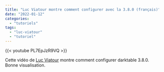 ```yaml
---
title: "Luc Viatour montre comment configurer avec la 3.8.0 (français)"
date: "2022-01-12"
categories: 
  - "tutoriels"
tags: 
  - "luc-viatour"
  - "tutoriel"
---
```


{{< youtube PL7EpJzR9VQ >}}

Cette vidéo de [Luc Viatour](https://darktable.fr/2021/12/presentation-video-de-darktable-3-8-en-francais/) montre comment configurer darktable 3.8.0. Bonne visualisation.
